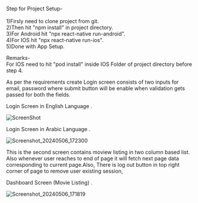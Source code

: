 Step for Project Setup-<br />
<br />
1)Firsly need to clone project from git.<br />
2)Then hit "npm install" in project directory.<br />
3)For Android hit "npx react-native run-android".<br />
4)For IOS hit "npx react-native run-ios".<br />
5)Done with App Setup.<br />

Remarks-<br />
For IOS need to hit "pod install" inside IOS Folder of project directory before step 4.<br />


As per the requirements create Login screen consists of two inputs for email, password where submit button will be enable when validation gets passed for both the fields.

Login Screen in English Language .<br/>

![ScreenShot](https://github.com/karansingh82888/DU/assets/121599503/be83b504-1a83-40e5-b34c-3d8fe3602fbd)
<br />

Login Screen in Arabic Language .<br/>

![Screenshot_20240506_172300](https://github.com/karansingh82888/DU/assets/121599503/bcc1f8c0-d721-458c-b1cb-23b086ac9391)


This is the second screen contains moview listing in two column based list. Also whenever user reaches to end of page it will fetch next page data corresponding to current page.Also, There is log out button in top right corner of page to remove user existing session,<br />

Dashboard Screen (Movie Listing) .<br />

![Screenshot_20240506_171819](https://github.com/karansingh82888/DU/assets/121599503/e41b3603-1725-4dfe-8c19-aba5caac5248)


